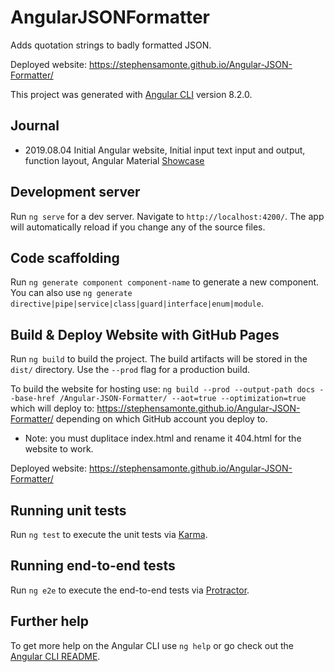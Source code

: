 # AngularJSONFormatter

Adds quotation strings to badly formatted JSON.

Deployed website: https://stephensamonte.github.io/Angular-JSON-Formatter/

This project was generated with [Angular CLI](https://github.com/angular/angular-cli) version 8.2.0.

## Journal

- 2019.08.04 Initial Angular website, Initial input text input and output, function layout, Angular Material [Showcase](https://www.youtube.com/watch?v=BTJ85bStzXM&feature=youtu.be)

## Development server

Run `ng serve` for a dev server. Navigate to `http://localhost:4200/`. The app will automatically reload if you change any of the source files.

## Code scaffolding

Run `ng generate component component-name` to generate a new component. You can also use `ng generate directive|pipe|service|class|guard|interface|enum|module`.

## Build & Deploy Website with GitHub Pages

Run `ng build` to build the project. The build artifacts will be stored in the `dist/` directory. Use the `--prod` flag for a production build.

To build the website for hosting use: `ng build --prod --output-path docs --base-href /Angular-JSON-Formatter/ --aot=true --optimization=true` which will deploy to: https://stephensamonte.github.io/Angular-JSON-Formatter/ depending on which GitHub account you deploy to.

- Note: you must duplitace index.html and rename it 404.html for the website to work.

Deployed website: https://stephensamonte.github.io/Angular-JSON-Formatter/

## Running unit tests

Run `ng test` to execute the unit tests via [Karma](https://karma-runner.github.io).

## Running end-to-end tests

Run `ng e2e` to execute the end-to-end tests via [Protractor](http://www.protractortest.org/).

## Further help

To get more help on the Angular CLI use `ng help` or go check out the [Angular CLI README](https://github.com/angular/angular-cli/blob/master/README.md).
